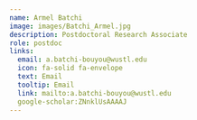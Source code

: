 ```yaml
---
name: Armel Batchi
image: images/Batchi_Armel.jpg
description: Postdoctoral Research Associate
role: postdoc
links:
  email: a.batchi-bouyou@wustl.edu
  icon: fa-solid fa-envelope
  text: Email
  tooltip: Email
  link: mailto:a.batchi-bouyou@wustl.edu
  google-scholar:ZNnklUsAAAAJ
---
```


